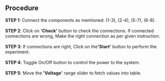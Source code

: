 ## Procedure
<b>STEP 1</b>: Connect the components as mentioned:
(1-3), (2-4), (5-7), (6-8).
<br>
<br>
<b>STEP 2</b>: Click on <b>'Check'</b> button to check the connections. If connected connections are wrong, Make the right connection as per given instruction.
<br><br>
<b>STEP 3</b>: If connections are right, Click on the<b>'Start'</b> button to perform the experiment.<br><br>
<b>STEP 4</b>: Toggle On/Off button to control the power to the system.<br><br>
<b>STEP 5</b>: Move the <b>'Voltage'</b> range slider to fetch values into table.<br><br>
<!-- <b>STEP 6</b>: Click on <b>'Plot'</b> button to plot the graph.<br><br> -->